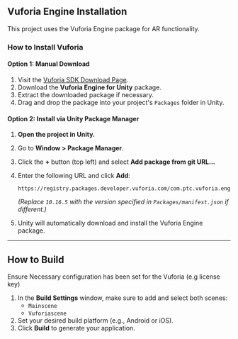 ## Vuforia Engine Installation

This project uses the Vuforia Engine package for AR functionality.

### How to Install Vuforia

#### Option 1: Manual Download

1. Visit the [Vuforia SDK Download Page](https://developer.vuforia.com/downloads/sdk).
2. Download the **Vuforia Engine for Unity** package.
3. Extract the downloaded package if necessary.
4. Drag and drop the package into your project's `Packages` folder in Unity.

#### Option 2: Install via Unity Package Manager

1. **Open the project in Unity.**
2. Go to **Window > Package Manager**.
3. Click the **+** button (top left) and select **Add package from git URL...**
4. Enter the following URL and click **Add**:

   ```
   https://registry.packages.developer.vuforia.com/com.ptc.vuforia.engine/10.16.5
   ```

   *(Replace `10.16.5` with the version specified in `Packages/manifest.json` if different.)*

5. Unity will automatically download and install the Vuforia Engine package.

---

## How to Build
Ensure Necessary configuration has been set for the Vuforia (e.g license key)
1. In the **Build Settings** window, make sure to add and select both scenes:
    - `Mainscene`
    - `Vuforiascene`
2. Set your desired build platform (e.g., Android or iOS).
3. Click **Build** to generate your application.